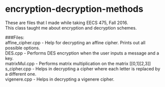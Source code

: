 # encryption-decryption-methods

These are files that I made while taking EECS 475, Fall 2016. <br>
This class taught me about encryption and decryption schemes. <br>

###Files: <br>
affine_cipher.cpp - Help for decrypting an affine cipher. Prints out all possible options. <br>
DES.cpp - Performs DES encryption when the user inputs a message and a key.<br>
matrixMul.cpp - Performs matrix multiplication on the matrix [[0,1][2,3]] <br>
s_cipher.cpp - Helps in decrypting a cipher where each letter is replaced by a different one. <br>
vigenere.cpp - Helps in decrypting a vigenere cipher.
